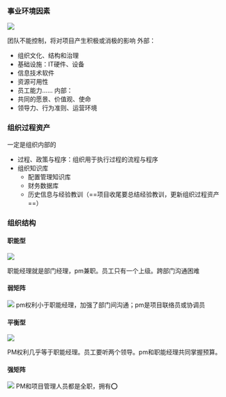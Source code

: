 ### 事业环境因素
![](https://raw.githubusercontent.com/a812305914/PMP/main/img/202211260006694.png)

团队不能控制，将对项目产生积极或消极的影响
外部：
+ 组织文化、结构和治理
+ 基础设施：IT硬件、设备
+ 信息技术软件
+ 资源可用性
+ 员工能力......
内部：
+ 共同的愿景、价值观、使命
+ 领导力、行为准则、运营环境

### 组织过程资产
一定是组织内部的
+ 过程、政策与程序：组织用于执行过程的流程与程序
+ 组织知识库
	+ 配置管理知识库
	+ 财务数据库
	+ 历史信息与经验教训（==项目收尾要总结经验教训，更新组织过程资产==）


### 组织结构

#### 职能型
![](https://raw.githubusercontent.com/a812305914/PMP/main/img/202211260009353.png)

职能经理就是部门经理，pm兼职。员工只有一个上级。跨部门沟通困难

#### 弱矩阵
![](https://raw.githubusercontent.com/a812305914/PMP/main/img/202211260009546.png)
pm权利小于职能经理，加强了部门间沟通；pm是项目联络员或协调员

#### 平衡型
![](https://raw.githubusercontent.com/a812305914/PMP/main/img/202211260010390.png)

PM权利几乎等于职能经理。员工要听两个领导。pm和职能经理共同掌握预算。

#### 强矩阵
![](https://raw.githubusercontent.com/a812305914/PMP/main/img/202211260010706.png)
PM和项目管理人员都是全职，拥有⭕